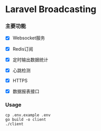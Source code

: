 # Laravel Broadcasting


### 主要功能

+ [x] Websocket服务
+ [x] Redis订阅
+ [x] 定时输出数据统计
+ [x] 心跳检测
+ [x] HTTPS
+ [x] 数据报表接口


### Usage

```
cp .env.example .env
go build -o client
./client
```